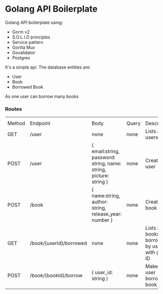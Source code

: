 # Golang API Boilerplate

Golang API boilerplate using:
  - Gorm v2
  - S.O.L.I.D principles
  - Service pattern
  - Gorilla Mux
  - Govalidator
  - Postgres

It's a simple api. The database entities are:
  - User
  - Book
  - Borrowed Book
 
 As one user can borrow many books
 
 ### Routes
 <table>
  <th>
    <tr>
      <td>Method</td>
      <td>Endpoint</td>
      <td>Body</td>
      <td>Query</td>
      <td>Description</td>
    </tr>
  </th>
  
  <tr>
    <td>GET</td>
    <td>/user</td>
    <td>none</td>
    <td>none</td>
    <td>Lists all users</td>
  </tr>
  
  <tr>
    <td>POST</td>
    <td>/user</td>
    <td>{ email:string, password: string, name: string, picture: string }</td>
    <td>none</td>
    <td>Creates a user</td>
  </tr>
  
  <tr>
    <td>POST</td>
    <td>/book</td>
    <td>{ name:string, author: string, release_year: number }</td>
    <td>none</td>
    <td>Creates a book</td>
  </tr>
  
   <tr>
    <td>GET</td>
    <td>/book/{userId}/borrowed</td>
    <td>none</td>
    <td>none</td>
    <td>Lists all books borrowed by user with given ID</td>
  </tr>
  
   <tr>
    <td>POST</td>
    <td>/book/{bookId}/borrow</td>
    <td>{ user_id: string }</td>
    <td>none</td>
    <td>Makes user borrow book</td>
  </tr>
 </table>

